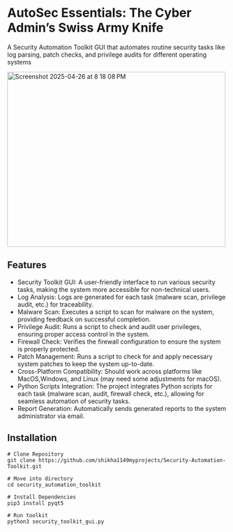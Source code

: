 # AutoSec Essentials: The Cyber Admin’s Swiss Army Knife

A Security Automation Toolkit GUI that automates routine security tasks like log parsing, patch checks, and privilege audits for different operating systems

<img width="500" height="400" alt="Screenshot 2025-04-26 at 8 18 08 PM" src="https://github.com/user-attachments/assets/70a06f1e-a2b8-48fa-b071-401c3e7be021" />


## Features

- Security Toolkit GUI: A user-friendly interface to run various security tasks, making the system more accessible for non-technical users.
- Log Analysis: Logs are generated for each task (malware scan, privilege audit, etc.) for traceability.
- Malware Scan: Executes a script to scan for malware on the system, providing feedback on successful completion.
- Privilege Audit: Runs a script to check and audit user privileges, ensuring proper access control in the system.
- Firewall Check: Verifies the firewall configuration to ensure the system is properly protected.
- Patch Management: Runs a script to check for and apply necessary system patches to keep the system up-to-date.
- Cross-Platform Compatibility: Should work across platforms like MacOS,Windows, and Linux (may need some adjustments for macOS).
- Python Scripts Integration: The project integrates Python scripts for each task (malware scan, audit, firewall check, etc.), allowing for seamless automation of security tasks.
- Report Generation: Automatically sends generated reports to the system administrator via email.


## Installation

```
# Clone Repository
git clone https://github.com/shikha1149myprojects/Security-Automation-Toolkit.git

# Move into directory
cd security_automation_toolkit

# Install Dependencies
pip3 install pyqt5  

# Run toolkit
python3 security_toolkit_gui.py
```
